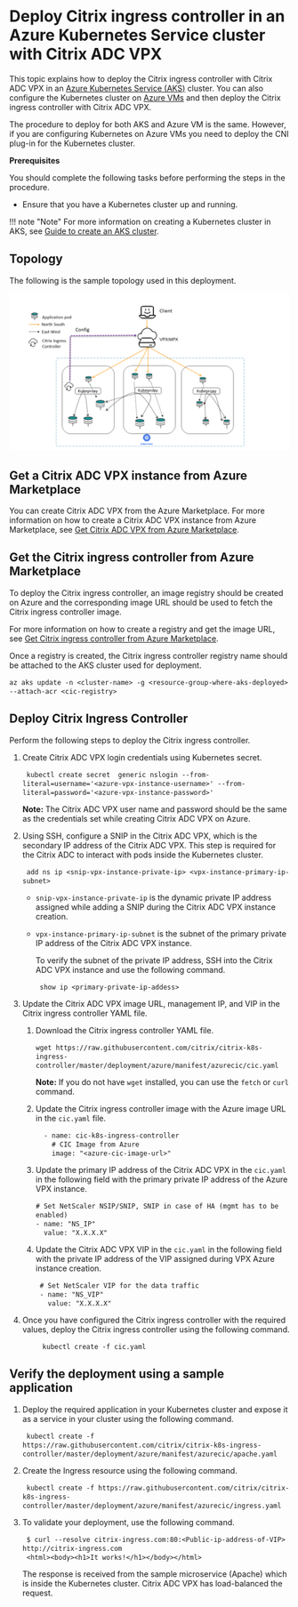 # Deploy Citrix ingress controller in an Azure Kubernetes Service cluster with Citrix ADC VPX

This topic explains how to deploy the Citrix ingress controller with Citrix ADC VPX in an [Azure Kubernetes Service (AKS)](https://azure.microsoft.com/en-in/services/kubernetes-service/) cluster. You can also configure the Kubernetes cluster on [Azure VMs](https://azure.microsoft.com/en-in/services/virtual-machines/) and then deploy the Citrix ingress controller with Citrix ADC VPX.

The procedure to deploy for both AKS and Azure VM is the same. However, if you are configuring Kubernetes on Azure VMs you need to deploy the CNI plug-in for the Kubernetes cluster.

**Prerequisites**

You should complete the following tasks before performing the steps in the procedure.

-  Ensure that you have a Kubernetes cluster up and running.

!!! note "Note"
    For more information on creating a Kubernetes cluster in AKS, see [Guide to create an AKS cluster](https://github.com/citrix/citrix-k8s-ingress-controller/blob/master/deployment/azure/create-aks/README.md).

## Topology

The following is the sample topology used in this deployment.

![single-tier](https://raw.githubusercontent.com/citrix/citrix-k8s-ingress-controller/master/docs/media/singletopology.png)

## Get a Citrix ADC VPX instance from Azure Marketplace

You can create Citrix ADC VPX from the Azure Marketplace.
For more information on how to create a Citrix ADC VPX instance from Azure Marketplace, see [Get Citrix ADC VPX from Azure Marketplace](https://github.com/citrix/citrix-k8s-ingress-controller/blob/master/docs/deploy/azure-vpx.md).

## Get the Citrix ingress controller from Azure Marketplace

To deploy the Citrix ingress controller, an image registry should be created on Azure and the corresponding image URL should be used to fetch the Citrix ingress controller image.

For more information on how to create a registry and get the image URL, see [Get Citrix ingress controller from Azure Marketplace](https://github.com/citrix/citrix-k8s-ingress-controller/blob/master/docs/deploy/azure-cic-url.md).

Once a registry is created, the Citrix ingress controller registry name should be attached to the AKS cluster used for deployment.

```
az aks update -n <cluster-name> -g <resource-group-where-aks-deployed> --attach-acr <cic-registry>
```

## Deploy Citrix Ingress Controller

Perform the following steps to deploy the Citrix ingress controller.

1. Create Citrix ADC VPX login credentials using Kubernetes secret.

    
        kubectl create secret  generic nslogin --from-literal=username='<azure-vpx-instance-username>' --from-literal=password='<azure-vpx-instance-password>'
    
   **Note:** The Citrix ADC VPX user name and password should be the same as the credentials set while creating Citrix ADC VPX on Azure.

2. Using SSH, configure a SNIP in the Citrix ADC VPX, which is the secondary IP address of the Citrix ADC VPX. This step is required for the Citrix ADC to interact with pods inside the Kubernetes cluster.

   
        add ns ip <snip-vpx-instance-private-ip> <vpx-instance-primary-ip-subnet>
    

   -  `snip-vpx-instance-private-ip` is the dynamic private IP address assigned while adding a SNIP during the Citrix ADC VPX instance creation.

   - `vpx-instance-primary-ip-subnet` is the subnet of the primary private IP address of the Citrix ADC VPX instance.
  
     To verify the subnet of the private IP address, SSH into the Citrix ADC VPX instance and use the following command.

    
    
          show ip <primary-private-ip-addess>
    


3. Update the Citrix ADC VPX image URL, management IP, and VIP in the Citrix ingress controller YAML file.


   1. Download the Citrix ingress controller YAML file.

       

          wget https://raw.githubusercontent.com/citrix/citrix-k8s-ingress-controller/master/deployment/azure/manifest/azurecic/cic.yaml
     
       

       **Note:** If you do not have `wget` installed, you can use the `fetch` or `curl` command.

   2. Update the Citrix ingress controller image with the Azure image URL in the `cic.yaml` file.

      
            - name: cic-k8s-ingress-controller
              # CIC Image from Azure
              image: "<azure-cic-image-url>"
      

   3. Update the primary IP address of the Citrix ADC VPX in the `cic.yaml` in the following field with the primary private IP address of the Azure VPX instance.

      
     
          # Set NetScaler NSIP/SNIP, SNIP in case of HA (mgmt has to be enabled) 
          - name: "NS_IP"
            value: "X.X.X.X"
      

    1. Update the Citrix ADC VPX VIP in the `cic.yaml` in the following field with the private IP address of the VIP assigned during VPX Azure instance creation.
 
       

            # Set NetScaler VIP for the data traffic
            - name: "NS_VIP"
              value: "X.X.X.X"
        
      

4. Once you have configured the Citrix ingress controller with the required values, deploy the Citrix ingress controller using the following command.


            kubectl create -f cic.yaml


## Verify the deployment using a sample application


1. Deploy the required application in your Kubernetes cluster and expose it as a service in your cluster using the following command.


        kubectl create -f  https://raw.githubusercontent.com/citrix/citrix-k8s-ingress-controller/master/deployment/azure/manifest/azurecic/apache.yaml


1. Create the Ingress resource using the following command.

    
        kubectl create -f https://raw.githubusercontent.com/citrix/citrix-k8s-ingress-controller/master/deployment/azure/manifest/azurecic/ingress.yaml
    

2. To validate your deployment, use the following command.

    
        $ curl --resolve citrix-ingress.com:80:<Public-ip-address-of-VIP> http://citrix-ingress.com
        <html><body><h1>It works!</h1></body></html>
    

    The response is received from the sample microservice (Apache) which is inside the Kubernetes cluster. Citrix ADC VPX has load-balanced the request.
